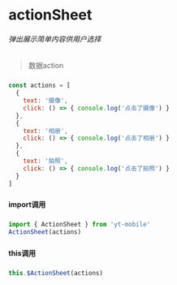 # actionSheet
###### 弹出展示简单内容供用户选择
###
> 数据action
###
```js
const actions = [
  {
    text: '摄像',
    click: () => { console.log('点击了摄像') }
  },
  {
    text: '相册',
    click: () => { console.log('点击了相册') }
  },
  {
    text: '拍照',
    click: () => { console.log('点击了拍照') }
  }
]
```
###
#### import调用
###
```js
import { ActionSheet } from 'yt-mobile'
ActionSheet(actions)
```
###
#### this调用
###
```js
this.$ActionSheet(actions)
```
